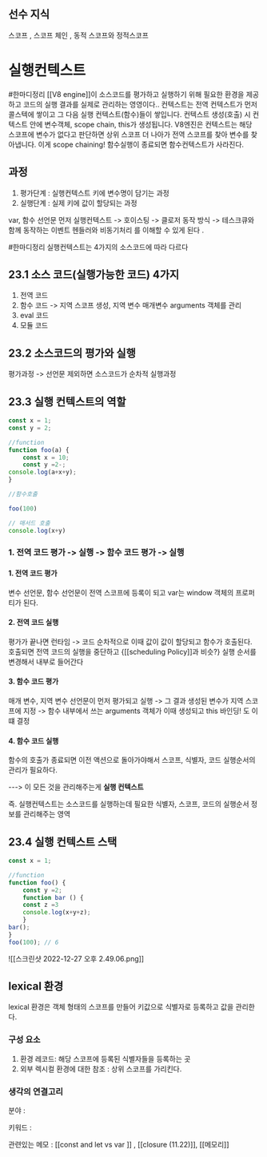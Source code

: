 ## 선수 지식 
스코프 , 스코프 체인 , 동적 스코프와 정적스코프 

# 실행컨텍스트 

#한마디정리 
[[V8 engine]]이 소스코드를 평가하고 실행하기 위해 필요한 환경을 제공하고 코드의 실행 결과를 실제로 관리하는 영영이다.. 컨텍스트는 전역 컨텍스트가 먼저 콜스텍에 쌓이고 그 다음 실행 컨텍스트(함수)들이 쌓입니다. 컨텍스트 생성(호출) 시 컨텍스트 안에 변수객체, scope chain, this가 생성됩니다. V8엔진은 컨텍스트는 해당 스코프에 변수가 없다고 판단하면 상위 스코프 더 나아가 전역 스코프를 찾아 변수를 찾아냅니다. 이게 scope chaining! 함수실행이 종료되면 함수컨텍스트가 사라진다.

## 과정
1. 평가단계 : 실행컨텍스트 키에 변수명이 담기는 과정 
2. 실행단계 : 실제 키에 값이 할당되는 과정 

var, 함수 선언문 먼저 실행컨텍스트 
-> 호이스팅
-> 클로저 동작 방식
-> 테스크큐와 함께 동작하는 이벤트 헨들러와 비동기처리 
를 이해할 수 있게 된다 .

#한마디정리 실행컨텍스트는 4가지의 소스코드에 따라 다르다 

## 23.1 소스 코드(실행가능한 코드) 4가지
1. 전역 코드 
2. 함수 코드
	-> 지역 스코프 생성, 지역 변수 매개변수 arguments 객체를 관리
3. eval 코드 
4. 모듈 코드 


## 23.2 소스코드의 평가와 실행
평가과정 -> 선언문 제외하면 소스코드가 순차적 실행과정


## 23.3 실행 컨텍스트의 역할 
```js
const x = 1;
const y = 2;

//function 
function foo(a) {
	const x = 10;
	const y =2-;
console.log(a+x+y);
}

//함수호출

foo(100)

// 매서드 호출
console.log(x+y)
```

### 1. 전역 코드 평가 -> 실행 -> 함수 코드 평가 -> 실행 

#### 1. 전역 코드 평가
변수 선언문, 함수 선언문이 전역 스코프에 등록이 되고 var는 window 객체의 프로퍼티가 된다.

#### 2. 전역 코드 실행
평가가 끝나면 런타임 -> 코드 순차적으로 이때 값이 값이 할당되고 함수가 호출된다. 호출되면 전역 코드의 실행을 중단하고 {[[scheduling Policy]]과 비슷?} 실행 순서를 변경해서 내부로 들어간다

#### 3. 함수 코드 평가
매개 변수, 지역 변수 선언문이 먼저 평가되고 실행  -> 그 결과 생성된 변수가 지역 스코프에 지정 -> 함수 내부에서 쓰는 arguments 객체가 이때 생성되고 this 바인딩! 도 이떄 결정

#### 4. 함수 코드 실행
함수의 호출가 종료되면 이전 액션으로 돌아가야해서 스코프, 식별자, 코드 실행순서의 관리가 필요하다. 

---> 이 모든 것을 관리해주는게 **실행 컨텍스트**

즉. 실행컨텍스트는 소스코드를 실행하는데 필요한 식별자, 스코프, 코드의 실행순서 정보를 관리해주는 영역 


## 23.4 실행 컨텍스트 스택 

```js
const x = 1;

//function 
function foo() {
	const y =2;
	function bar () {
	const z =3
	console.log(x+y+z);
	}
bar();
}
foo(100); // 6
```

![[스크린샷 2022-12-27 오후 2.49.06.png]]




## lexical 환경
lexical 환경은 객체 형태의 스코프를 만들어 키값으로 식별자로 등록하고 값을 관리한다. 

### 구성 요소 
1. 환경 레코드: 해당 스코프에 등록된 식별자들을 등록하는 곳
2. 외부 렉시컬 환경에 대한 참조 : 상위 스코프를 가리킨다.

### 생각의 연결고리
분야 :

키워드 :

관련있는 메모 : [[const and let vs var ]] , [[closure (11.22)]], [[메모리]]
